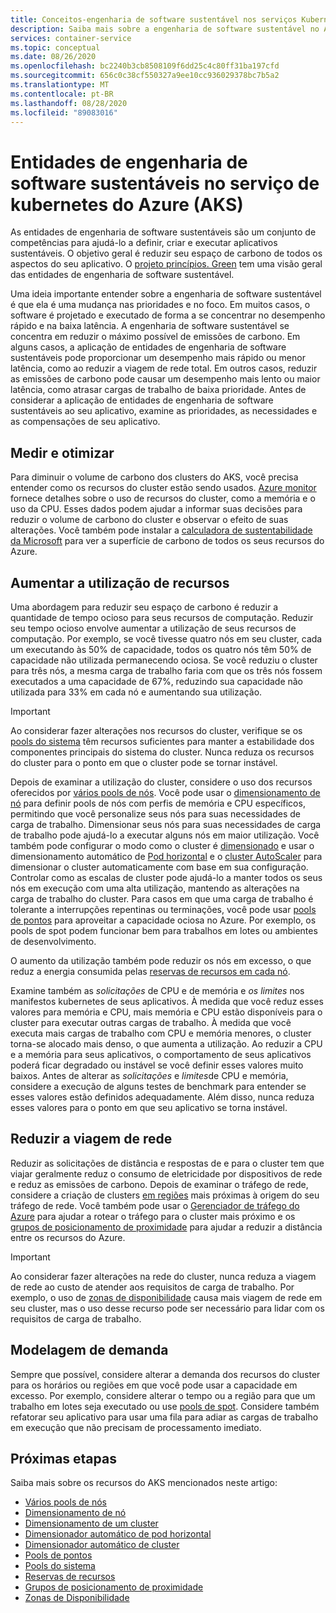 ```yaml
---
title: Conceitos-engenharia de software sustentável nos serviços Kubernetess do Azure (AKS)
description: Saiba mais sobre a engenharia de software sustentável no AKS (serviço de kubernetes do Azure).
services: container-service
ms.topic: conceptual
ms.date: 08/26/2020
ms.openlocfilehash: bc2240b3cb8508109f6dd25c4c80ff31ba197cfd
ms.sourcegitcommit: 656c0c38cf550327a9ee10cc936029378bc7b5a2
ms.translationtype: MT
ms.contentlocale: pt-BR
ms.lasthandoff: 08/28/2020
ms.locfileid: "89083016"
---
```

# <a name="sustainable-software-engineering-principals-in-azure-kubernetes-service-aks"></a>Entidades de engenharia de software sustentáveis no serviço de kubernetes do Azure (AKS)

As entidades de engenharia de software sustentáveis são um conjunto de competências para ajudá-lo a definir, criar e executar aplicativos sustentáveis. O objetivo geral é reduzir seu espaço de carbono de todos os aspectos do seu aplicativo. O [projeto princípios. Green][principals-green] tem uma visão geral das entidades de engenharia de software sustentável.

Uma ideia importante entender sobre a engenharia de software sustentável é que ela é uma mudança nas prioridades e no foco. Em muitos casos, o software é projetado e executado de forma a se concentrar no desempenho rápido e na baixa latência. A engenharia de software sustentável se concentra em reduzir o máximo possível de emissões de carbono. Em alguns casos, a aplicação de entidades de engenharia de software sustentáveis pode proporcionar um desempenho mais rápido ou menor latência, como ao reduzir a viagem de rede total. Em outros casos, reduzir as emissões de carbono pode causar um desempenho mais lento ou maior latência, como atrasar cargas de trabalho de baixa prioridade. Antes de considerar a aplicação de entidades de engenharia de software sustentáveis ao seu aplicativo, examine as prioridades, as necessidades e as compensações de seu aplicativo.

## <a name="measure-and-optimize"></a>Medir e otimizar

Para diminuir o volume de carbono dos clusters do AKS, você precisa entender como os recursos do cluster estão sendo usados. [Azure monitor][azure-monitor] fornece detalhes sobre o uso de recursos do cluster, como a memória e o uso da CPU. Esses dados podem ajudar a informar suas decisões para reduzir o volume de carbono do cluster e observar o efeito de suas alterações. Você também pode instalar a [calculadora de sustentabilidade da Microsoft][sustainability-calculator] para ver a superfície de carbono de todos os seus recursos do Azure.

## <a name="increase-resource-utilization"></a>Aumentar a utilização de recursos

Uma abordagem para reduzir seu espaço de carbono é reduzir a quantidade de tempo ocioso para seus recursos de computação. Reduzir seu tempo ocioso envolve aumentar a utilização de seus recursos de computação. Por exemplo, se você tivesse quatro nós em seu cluster, cada um executando às 50% de capacidade, todos os quatro nós têm 50% de capacidade não utilizada permanecendo ociosa. Se você reduziu o cluster para três nós, a mesma carga de trabalho faria com que os três nós fossem executados a uma capacidade de 67%, reduzindo sua capacidade não utilizada para 33% em cada nó e aumentando sua utilização.

> [!IMPORTANT]
> Ao considerar fazer alterações nos recursos do cluster, verifique se os [pools do sistema][system-pools] têm recursos suficientes para manter a estabilidade dos componentes principais do sistema do cluster. Nunca reduza os recursos do cluster para o ponto em que o cluster pode se tornar instável.

Depois de examinar a utilização do cluster, considere o uso dos recursos oferecidos por [vários pools de nós][multiple-node-pools]. Você pode usar o [dimensionamento de nó][node-sizing] para definir pools de nós com perfis de memória e CPU específicos, permitindo que você personalize seus nós para suas necessidades de carga de trabalho. Dimensionar seus nós para suas necessidades de carga de trabalho pode ajudá-lo a executar alguns nós em maior utilização. Você também pode configurar o modo como o cluster é [dimensionado][scale] e usar o dimensionamento automático de [Pod horizontal][scale-horizontal] e o [cluster AutoScaler][scale-auto] para dimensionar o cluster automaticamente com base em sua configuração. Controlar como as escalas de cluster pode ajudá-lo a manter todos os seus nós em execução com uma alta utilização, mantendo as alterações na carga de trabalho do cluster. Para casos em que uma carga de trabalho é tolerante a interrupções repentinas ou terminações, você pode usar [pools de pontos][spot-pools] para aproveitar a capacidade ociosa no Azure. Por exemplo, os pools de spot podem funcionar bem para trabalhos em lotes ou ambientes de desenvolvimento.

O aumento da utilização também pode reduzir os nós em excesso, o que reduz a energia consumida pelas [reservas de recursos em cada nó][resource-reservations].

Examine também as *solicitações* de CPU e de memória e *os limites* nos manifestos kubernetes de seus aplicativos. À medida que você reduz esses valores para memória e CPU, mais memória e CPU estão disponíveis para o cluster para executar outras cargas de trabalho. À medida que você executa mais cargas de trabalho com CPU e memória menores, o cluster torna-se alocado mais denso, o que aumenta a utilização. Ao reduzir a CPU e a memória para seus aplicativos, o comportamento de seus aplicativos poderá ficar degradado ou instável se você definir esses valores muito baixos. Antes de alterar as *solicitações* e *limites*de CPU e memória, considere a execução de alguns testes de benchmark para entender se esses valores estão definidos adequadamente. Além disso, nunca reduza esses valores para o ponto em que seu aplicativo se torna instável.

## <a name="reduce-network-travel"></a>Reduzir a viagem de rede

Reduzir as solicitações de distância e respostas de e para o cluster tem que viajar geralmente reduz o consumo de eletricidade por dispositivos de rede e reduz as emissões de carbono. Depois de examinar o tráfego de rede, considere a criação de clusters [em regiões][regions] mais próximas à origem do seu tráfego de rede. Você também pode usar o [Gerenciador de tráfego do Azure][azure-traffic-manager] para ajudar a rotear o tráfego para o cluster mais próximo e os [grupos de posicionamento de proximidade][proiximity-placement-groups] para ajudar a reduzir a distância entre os recursos do Azure.

> [!IMPORTANT]
> Ao considerar fazer alterações na rede do cluster, nunca reduza a viagem de rede ao custo de atender aos requisitos de carga de trabalho. Por exemplo, o uso de [zonas de disponibilidade][availability-zones] causa mais viagem de rede em seu cluster, mas o uso desse recurso pode ser necessário para lidar com os requisitos de carga de trabalho.

## <a name="demand-shaping"></a>Modelagem de demanda

Sempre que possível, considere alterar a demanda dos recursos do cluster para os horários ou regiões em que você pode usar a capacidade em excesso. Por exemplo, considere alterar o tempo ou a região para que um trabalho em lotes seja executado ou use [pools de spot][spot-pools]. Considere também refatorar seu aplicativo para usar uma fila para adiar as cargas de trabalho em execução que não precisam de processamento imediato.

## <a name="next-steps"></a>Próximas etapas

Saiba mais sobre os recursos do AKS mencionados neste artigo:

* [Vários pools de nós][multiple-node-pools]
* [Dimensionamento de nó][node-sizing]
* [Dimensionamento de um cluster][scale]
* [Dimensionador automático de pod horizontal][scale-horizontal]
* [Dimensionador automático de cluster][scale-auto]
* [Pools de pontos][spot-pools]
* [Pools do sistema][system-pools]
* [Reservas de recursos][resource-reservations]
* [Grupos de posicionamento de proximidade][proiximity-placement-groups]
* [Zonas de Disponibilidade][availability-zones]

[availability-zones]: availability-zones.md
[azure-monitor]: ../azure-monitor/insights/container-insights-overview.md
[azure-traffic-manager]: ../traffic-manager/traffic-manager-overview.md
[proiximity-placement-groups]: reduce-latency-ppg.md
[regions]: faq.md#which-azure-regions-currently-provide-aks
[resource-reservations]: concepts-clusters-workloads.md#resource-reservations
[scale]: concepts-scale.md
[scale-auto]: concepts-scale.md#cluster-autoscaler
[scale-horizontal]: concepts-scale.md#horizontal-pod-autoscaler
[spot-pools]: spot-node-pool.md
[multiple-node-pools]: use-multiple-node-pools.md
[node-sizing]: use-multiple-node-pools.md#specify-a-vm-size-for-a-node-pool
[sustainability-calculator]: https://azure.microsoft.com/blog/microsoft-sustainability-calculator-helps-enterprises-analyze-the-carbon-emissions-of-their-it-infrastructure/
[system-pools]: use-system-pools.md
[principals-green]: https://principles.green/